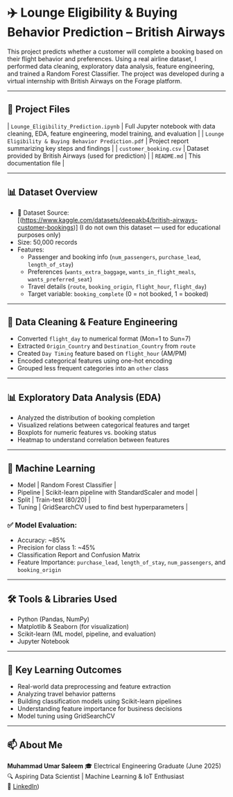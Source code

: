 # ✈️ Lounge Eligibility & Buying Behavior Prediction – British Airways

This project predicts whether a customer will complete a booking based on their flight behavior and preferences. Using a real airline dataset, I performed data cleaning, exploratory data analysis, feature engineering, and trained a Random Forest Classifier. The project was developed during a virtual internship with British Airways on the Forage platform.

---

## 📁 Project Files

| `Lounge_Eligibility_Prediction.ipynb` | Full Jupyter notebook with data cleaning, EDA, feature engineering, model training, and evaluation |
| `Lounge Eligibility & Buying Behavior Prediction.pdf` | Project report summarizing key steps and findings |
| `customer_booking.csv` | Dataset provided by British Airways (used for prediction) |
| `README.md` | This documentation file |

---

## 📊 Dataset Overview
- 📌 Dataset Source:
      [(https://www.kaggle.com/datasets/deepakb4/british-airways-customer-bookings)]
      (I do not own this dataset — used for educational purposes only)
- Size: 50,000 records
- Features:
  - Passenger and booking info (`num_passengers`, `purchase_lead`, `length_of_stay`)
  - Preferences (`wants_extra_baggage`, `wants_in_flight_meals`, `wants_preferred_seat`)
  - Travel details (`route`, `booking_origin`, `flight_hour`, `flight_day`)
  - Target variable: `booking_complete` (0 = not booked, 1 = booked)

---

## 🔧 Data Cleaning & Feature Engineering

- Converted `flight_day` to numerical format (Mon=1 to Sun=7)
- Extracted `Origin_Country` and `Destination_Country` from `route`
- Created `Day Timing` feature based on `flight_hour` (AM/PM)
- Encoded categorical features using one-hot encoding
- Grouped less frequent categories into an `other` class

---

## 📊 Exploratory Data Analysis (EDA)

- Analyzed the distribution of booking completion
- Visualized relations between categorical features and target
- Boxplots for numeric features vs. booking status
- Heatmap to understand correlation between features

---

## 🧠 Machine Learning

- Model | Random Forest Classifier |
- Pipeline | Scikit-learn pipeline with StandardScaler and model |
- Split | Train-test (80/20) |
- Tuning | GridSearchCV used to find best hyperparameters |

### ✅ Model Evaluation:
- Accuracy: ~85%
- Precision for class 1: ~45%
- Classification Report and Confusion Matrix
- Feature Importance: `purchase_lead`, `length_of_stay`, `num_passengers`, and `booking_origin`

---

## 🛠️ Tools & Libraries Used

- Python (Pandas, NumPy)
- Matplotlib & Seaborn (for visualization)
- Scikit-learn (ML model, pipeline, and evaluation)
- Jupyter Notebook

---

## 📌 Key Learning Outcomes

- Real-world data preprocessing and feature extraction
- Analyzing travel behavior patterns
- Building classification models using Scikit-learn pipelines
- Understanding feature importance for business decisions
- Model tuning using GridSearchCV

---

## 📫 About Me

**Muhammad Umar Saleem**
🎓 Electrical Engineering Graduate (June 2025)  
🔍 Aspiring Data Scientist | Machine Learning & IoT Enthusiast  
🔗 [LinkedIn](www.linkedin.com/in/umarsaleem49))


